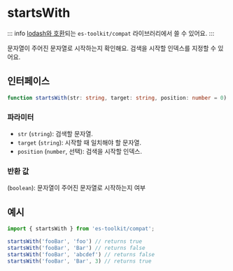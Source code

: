 # startsWith

::: info
[lodash와 호환](../../../compatibility.md)되는 `es-toolkit/compat` 라이브러리에서 쓸 수 있어요.
:::

문자열이 주어진 문자열로 시작하는지 확인해요. 검색을 시작할 인덱스를 지정할 수 있어요.

## 인터페이스

```typescript
function startsWith(str: string, target: string, position: number = 0): string;
```

### 파라미터

- `str` (`string`): 검색할 문자열.
- `target` (`string`): 시작할 때 일치해야 할 문자열.
- `position` (`number`, 선택): 검색을 시작할 인덱스.

### 반환 값

(`boolean`): 문자열이 주어진 문자열로 시작하는지 여부

## 예시

```typescript
import { startsWith } from 'es-toolkit/compat';

startsWith('fooBar', 'foo') // returns true
startsWith('fooBar', 'Bar') // returns false
startsWith('fooBar', 'abcdef') // returns false
startsWith('fooBar', 'Bar', 3) // returns true
```
